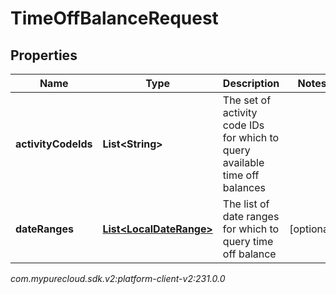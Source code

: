 # TimeOffBalanceRequest


## Properties

| Name | Type | Description | Notes |
| ------------ | ------------- | ------------- | ------------- |
| **activityCodeIds** | **List&lt;String&gt;** | The set of activity code IDs for which to query available time off balances |  |
| **dateRanges** | [**List&lt;LocalDateRange&gt;**](LocalDateRange) | The list of date ranges for which to query time off balance |  [optional] |




_com.mypurecloud.sdk.v2:platform-client-v2:231.0.0_

